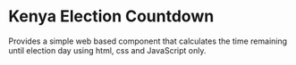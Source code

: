 # Kenya Election Countdown 

Provides a simple web based component that calculates the time remaining until election day using html, css and JavaScript only. 
